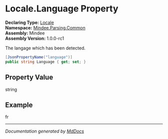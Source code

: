 ﻿<!--  
  <auto-generated>   
    The contents of this file were generated by a tool.  
    Changes to this file may be list if the file is regenerated  
  </auto-generated>   
-->

# Locale.Language Property

**Declaring Type:** [Locale](../index.md)  
**Namespace:** [Mindee.Parsing.Common](../../index.md)  
**Assembly:** Mindee  
**Assembly Version:** 1.0.0\-rc1

The langage which has been detected.

```csharp
[JsonPropertyName("language")]
public string Language { get; set; }
```

## Property Value

string

## Example

fr

___

*Documentation generated by [MdDocs](https://github.com/ap0llo/mddocs)*
